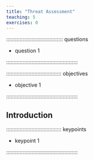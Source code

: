 ```yaml
---
title: "Threat Assessment"
teaching: 5
exercises: 0
---
```


:::::::::::::::::::::::::::::::::::::: questions 

- question 1

::::::::::::::::::::::::::::::::::::::::::::::::

::::::::::::::::::::::::::::::::::::: objectives

- objective 1

::::::::::::::::::::::::::::::::::::::::::::::::

## Introduction





::::::::::::::::::::::::::::::::::::: keypoints 

- keypoint 1

::::::::::::::::::::::::::::::::::::::::::::::::